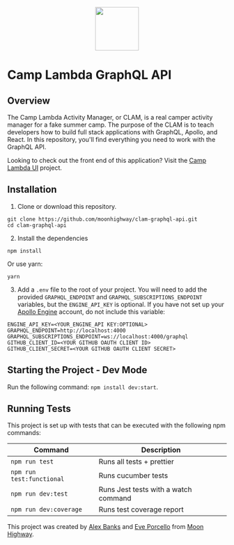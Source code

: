 <p align="center"><img src="https://i.imgur.com/vwbbaoN.png" width="100" /></p>

# Camp Lambda GraphQL API

## Overview

The Camp Lambda Activity Manager, or CLAM, is a real camper activity manager for
a fake summer camp. The purpose of the CLAM is to teach developers how to build
full stack applications with GraphQL, Apollo, and React. In this repository,
you'll find everything you need to work with the GraphQL API.

Looking to check out the front end of this application? Visit the
[Camp Lambda UI](https://github.com/MoonHighway/clam-ui) project.

## Installation

1. Clone or download this repository.

```
git clone https://github.com/moonhighway/clam-graphql-api.git
cd clam-graphql-api
```

2. Install the dependencies

```
npm install
```

Or use yarn:

```
yarn
```

3. Add a `.env` file to the root of your project. You will need to add the
   provided `GRAPHQL_ENDPOINT` and `GRAPHQL_SUBSCRIPTIONS_ENDPOINT` variables,
   but the `ENGINE_API_KEY` is optional. If you have not set up your
   [Apollo Engine](https://www.apollographql.com/engine) account, do not include
   this variable:

```
ENGINE_API_KEY=<YOUR_ENGINE_API KEY:OPTIONAL>
GRAPHQL_ENDPOINT=http://localhost:4000
GRAPHQL_SUBSCRIPTIONS_ENDPOINT=ws://localhost:4000/graphql
GITHUB_CLIENT_ID=<YOUR GITHUB OAUTH CLIENT ID>
GITHUB_CLIENT_SECRET=<YOUR GITHUB OAUTH CLIENT SECRET>
```

## Starting the Project - Dev Mode

Run the following command: `npm install dev:start`.

## Running Tests

This project is set up with tests that can be executed with the following npm
commands:

| Command                   | Description                          |
| ------------------------- | ------------------------------------ |
| `npm run test`            | Runs all tests + prettier            |
| `npm run test:functional` | Runs cucumber tests                  |
| `npm run dev:test`        | Runs Jest tests with a watch command |
| `npm run dev:coverage`    | Runs test coverage report            |

This project was created by [Alex Banks](http://twitter.com/moontahoe) and
[Eve Porcello](http://twitter.com/eveporcello) from
[Moon Highway](https://www.moonhighway.com).
